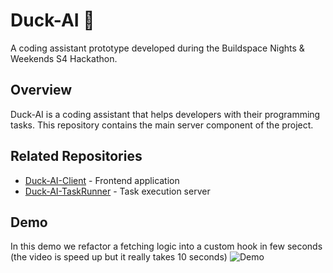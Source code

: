 # Duck-AI 🦆

A coding assistant prototype developed during the Buildspace Nights & Weekends S4 Hackathon.

## Overview

Duck-AI is a coding assistant that helps developers with their programming tasks. This repository contains the main server component of the project.

## Related Repositories

- [Duck-AI-Client](https://github.com/shadokan87/Duck-AI-Client) - Frontend application
- [Duck-AI-TaskRunner](https://github.com/shadokan87/Duck-AI-TaskRunner) - Task execution server

## Demo
In this demo we refactor a fetching logic into a custom hook in few seconds (the video is speed up but it really takes 10 seconds)
![Demo](./ressources/demo.gif)
